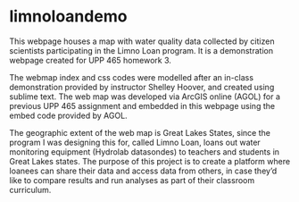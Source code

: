 # limnoloandemo
This webpage houses a map with water quality data collected by citizen scientists participating in the Limno Loan program. It is a demonstration webpage created for UPP 465 homework 3.

The webmap index and css codes were modelled after an in-class demonstration provided by instructor Shelley Hoover, and created using sublime text. The web map was developed via ArcGIS online (AGOL) for a previous UPP 465 assignment and embedded in this webpage using the embed code provided by AGOL.

The geographic extent of the web map is Great Lakes States, since the program I was designing this for, called Limno Loan, loans out water monitoring equipment (Hydrolab datasondes) to teachers and students in Great Lakes states. The purpose of this project is to create a platform where loanees can share their data and access data from others, in case they’d like to compare results and run analyses as part of their classroom curriculum.
